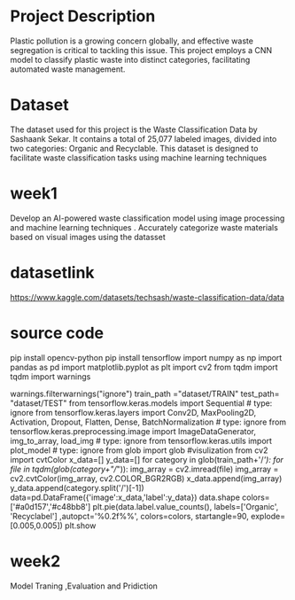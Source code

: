 # Project Description
Plastic pollution is a growing concern globally, and effective waste segregation is critical to tackling this issue. This project employs a CNN model to classify plastic waste into distinct categories, facilitating automated waste management.
# Dataset
The dataset used for this project is the Waste Classification Data by Sashaank Sekar. It contains a total of 25,077 labeled images, divided into two categories: Organic and Recyclable. This dataset is designed to facilitate waste classification tasks using machine learning techniques
# week1
Develop an AI-powered waste ﻿classification model using image processing and machine learning techniques . Accurately categorize waste materials based on visual images using the datasset
# datasetlink
https://www.kaggle.com/datasets/techsash/waste-classification-data/data

# source code
pip install opencv-python
pip install tensorflow
import numpy as np
import pandas as pd
import matplotlib.pyplot as plt
import cv2
from tqdm import tqdm
import warnings

warnings.filterwarnings("ignore")
train_path ="dataset/TRAIN"
test_path= "dataset/TEST"
from tensorflow.keras.models import Sequential # type: ignore
from tensorflow.keras.layers import Conv2D, MaxPooling2D, Activation, Dropout, Flatten, Dense, BatchNormalization # type: ignore
from tensorflow.keras.preprocessing.image import ImageDataGenerator, img_to_array, load_img # type: ignore
from tensorflow.keras.utils import plot_model # type: ignore
from glob import glob
#visulization
from cv2 import cvtColor
x_data=[]
y_data=[]
for category in glob(train_path+'/*'):
    for file in tqdm(glob(category+"/*")):
        img_array = cv2.imread(file)
        img_array = cv2.cvtColor(img_array, cv2.COLOR_BGR2RGB)
        x_data.append(img_array)
        y_data.append(category.split('/')[-1])
data=pd.DataFrame({'image':x_data,'label':y_data})
data.shape
colors=['#a0d157','#c48bb8']
plt.pie(data.label.value_counts(), labels=['Organic', 'Recyclabel'] ,autopct='%0.2f%%', colors=colors, startangle=90, explode=[0.005,0.005])
plt.show


#  week2
 Model Traning ,Evaluation and Pridiction

